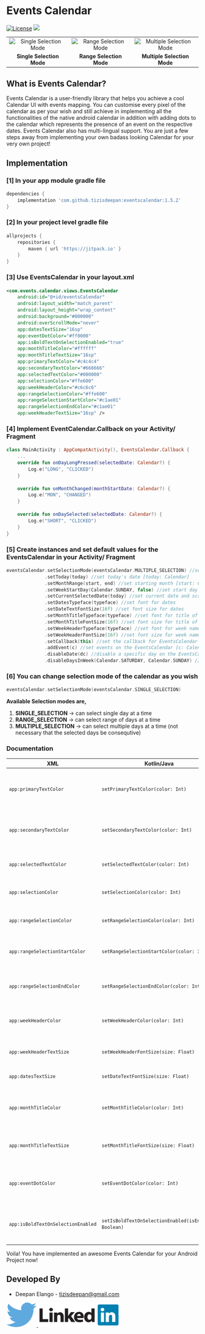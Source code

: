 # Events Calendar
[![License](https://img.shields.io/badge/license-Apache%202-4EB1BA.svg?style=flat-square)](https://www.apache.org/licenses/LICENSE-2.0.html)
[![](https://jitpack.io/v/tizisdeepan/eventscalendar.svg)](https://jitpack.io/#tizisdeepan/eventscalendar)

<table>
    <tr><td align="center"><img src="https://github.com/tizisdeepan/eventscalendar/blob/master/screenshots/ss1.png" alt="Single Selection Mode" width="100%"></td>
    <td align="center"><img src="https://github.com/tizisdeepan/eventscalendar/blob/master/screenshots/ss2.png" alt="Range Selection Mode" width="100%"></td>
    <td align="center"><img src="https://github.com/tizisdeepan/eventscalendar/blob/master/screenshots/ss3.png" alt="Multiple Selection Mode" width="100%"></td></tr>
    <tr><td align="center"><b>Single Selection Mode</b></td>
    <td align="center"><b>Range Selection Mode</b></td>
    <td align="center"><b>Multiple Selection Mode</b></td></tr>
</table>

## What is Events Calendar?
Events Calendar is a user-friendly library that helps you achieve a cool Calendar UI with events mapping. You can customise every pixel of the calendar as per your wish and still achieve in implementing all the functionalities of the native android calendar in addition with adding dots to the calendar which represents the presence of an event on the respective dates. Events Calendar also has multi-lingual support. You are just a few steps away from implementing your own badass looking Calendar for your very own project!

## Implementation
### [1] In your app module gradle file
```gradle
dependencies {
    implementation 'com.github.tizisdeepan:eventscalendar:1.5.2'
}
```

### [2] In your project level gradle file
```gradle
allprojects {
    repositories {
        maven { url 'https://jitpack.io' }
    }
}
```
### [3] Use EventsCalendar in your layout.xml
```xml
<com.events.calendar.views.EventsCalendar
    android:id="@+id/eventsCalendar"
    android:layout_width="match_parent"
    android:layout_height="wrap_content"
    android:background="#000000"
    android:overScrollMode="never"
    app:datesTextSize="16sp"
    app:eventDotColor="#ff0000"
    app:isBoldTextOnSelectionEnabled="true"
    app:monthTitleColor="#ffffff"
    app:monthTitleTextSize="16sp"
    app:primaryTextColor="#c4c4c4"
    app:secondaryTextColor="#666666"
    app:selectedTextColor="#000000"
    app:selectionColor="#ffe600"
    app:weekHeaderColor="#c6c6c6"
    app:rangeSelectionColor="#ffe600"
    app:rangeSelectionStartColor="#c1ae01"
    app:rangeSelectionEndColor="#c1ae01"
    app:weekHeaderTextSize="16sp" />
```
### [4] Implement EventCalendar.Callback on your Activity/ Fragment
```kotlin
class MainActivity : AppCompatActivity(), EventsCalendar.Callback {
    ...
    override fun onDayLongPressed(selectedDate: Calendar?) {
        Log.e("LONG", "CLICKED")
    }
    
    override fun onMonthChanged(monthStartDate: Calendar?) {
        Log.e("MON", "CHANGED")
    }

    override fun onDaySelected(selectedDate: Calendar?) {
        Log.e("SHORT", "CLICKED")
    }
}
```
### [5] Create instances and set default values for the EventsCalendar in your Activity/ Fragment
```kotlin
eventsCalendar.setSelectionMode(eventsCalendar.MULTIPLE_SELECTION) //set mode of Calendar
              .setToday(today) //set today's date [today: Calendar]
              .setMonthRange(start, end) //set starting month [start: Calendar] and ending month [end: Calendar]
              .setWeekStartDay(Calendar.SUNDAY, false) //set start day of the week as you wish [startday: Int, doReset: Boolean]
              .setCurrentSelectedDate(today) //set current date and scrolls the calendar to the corresponding month of the selected date [today: Calendar]
              .setDatesTypeface(typeface) //set font for dates
              .setDateTextFontSize(16f) //set font size for dates
              .setMonthTitleTypeface(typeface) //set font for title of the calendar
              .setMonthTitleFontSize(16f) //set font size for title of the calendar
              .setWeekHeaderTypeface(typeface) //set font for week names
              .setWeekHeaderFontSize(16f) //set font size for week names
              .setCallback(this) //set the callback for EventsCalendar
              .addEvent(c) //set events on the EventsCalendar [c: Calendar]
              .disableDate(dc) //disable a specific day on the EventsCalendar [c: Calendar]
              .disableDaysInWeek(Calendar.SATURDAY, Calendar.SUNDAY) //disable days in a week on the whole EventsCalendar [varargs days: Int]
```
### [6] You can change selection mode of the calendar as you wish
```kotlin
eventsCalendar.setSelectionMode(eventsCalendar.SINGLE_SELECTION)
```
**Available Selection modes are,**
1. **SINGLE_SELECTION** -> can select single day at a time
2. **RANGE_SELECTION** -> can select range of days at a time
2. **MULTIPLE_SELECTION** -> can select multiple days at a time (not necessary that the selected days be consequtive)
### Documentation

|XML|Kotlin/Java|Description|
|---|---|---|
|`app:primaryTextColor`|`setPrimaryTextColor(color: Int)`|**Primary Text** color of the calendar (selectable dates)|
|`app:secondaryTextColor`|`setSecondaryTextColor(color: Int)`|**Secondary Text** color of the calendar (disabled dates)|
|`app:selectedTextColor`|`setSelectedTextColor(color: Int)`|Text color of the **Selected** date|
|`app:selectionColor`|`setSelectionColor(color: Int)`|Color for the **Selection Circle**|
|`app:rangeSelectionColor`|`setRangeSelectionColor(color: Int)`|Color for the **Selection Background**|
|`app:rangeSelectionStartColor`|`setRangeSelectionStartColor(color: Int)`|Color for the **Range Start Selection Background**|
|`app:rangeSelectionEndColor`|`setRangeSelectionEndColor(color: Int)`|Color for the **Range End Selection Background**|
|`app:weekHeaderColor`|`setWeekHeaderColor(color: Int)`|Text color for the **Week Header** labels|
|`app:weekHeaderTextSize`|`setWeekHeaderFontSize(size: Float)`|Text size for the **Week Header** labels|
|`app:datesTextSize`|`setDateTextFontSize(size: Float)`|Text size for the **Date** labels|
|`app:monthTitleColor`|`setMonthTitleColor(color: Int)`|Text color for the **Month Title** in the calendar view|
|`app:monthTitleTextSize`|`setMonthTitleFontSize(size: Float)`|Text size for the **Month Title** in the calendar view|
|`app:eventDotColor`|`setEventDotColor(color: Int)`|Color for the **Event Dots** marked in the calendar view|
|`app:isBoldTextOnSelectionEnabled`|`setIsBoldTextOnSelectionEnabled(isEnabled: Boolean)`|Sets whether the dates should be **highlighted** or not|

Voila! You have implemented an awesome Events Calendar for your Android Project now!

Developed By
------------

* Deepan Elango - <tizisdeepan@gmail.com>

<a href="https://twitter.com/tizisdeepan">
  <img alt="Follow me on Twitter" src="./screenshots/twitter.png" />
</a>
<a href="https://www.linkedin.com/in/tizisdeepan/">
  <img alt="Add me to Linkedin" src="./screenshots/linkedin.png" />
</a>
